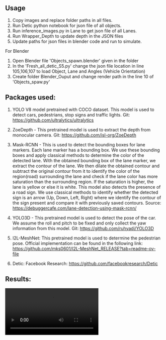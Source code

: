## Usage
1. Copy images and replace folder paths in all files.
2. Run Detic python notebook for json file of all objects.
3. Run inference_images.py in Lane to get json file of all Lanes.
4. Run Wrapper_Depth to update depth in the JSON files
5. Update paths for json files in blender code and run to simulate.

For Blender
1. Open Blender file 'Objects_spawn.blender' given in the folder
2. In the 'Fresh_all_detic_S5.py' change the json file location in line 105,106,107 to load Object, Lane and Angles (Vehicle Orientation)
3. Create folder Blender_Ouput and change render path in the line 10 of 'Objects_spaw.py'



## Packages used:
1. YOLO V8 model pretrained with COCO dataset. This model is used to detect cars, pedestrians, stop signs and traffic lights. Git: https://github.com/ultralytics/ultralytics

2. ZoeDepth - This pretrained model is used to extract the depth from monocular camera. Git: https://github.com/isl-org/ZoeDepth

3. Mask-RCNN - This is used to detect the bounding boxes for lane markers. Each lane marker has a bounding box. We use these bounding boxes and apply classical methods to determine the color of the detected lane. With the obtained bounding box of the lane marker, we extract the contour of the lane. We then dilate the obtained contour and subtract the original contour from it to identify the color of the region(road) surrounding the lane and check if the lane color has more saturation than the surrounding region. If the saturation is higher, the lane is yellow or else it is white.
 This model also detects the presence of a road sign. We use classical methods to identify whether the detected sign is an arrow (Up, Down, Left, Right) where we identify the contour of the sign present and compare it with previously saved contours. Source: https://debuggercafe.com/lane-detection-using-mask-rcnn/


4. YOLO3D - This pretrained model is used to detect the pose of the car. We assume the roll and pitch to be fixed and only collect the yaw information from this model. Git: https://github.com/ruhyadi/YOLO3D


5. I2L-MeshNet: This pretrained model is used to determine the pedestrian pose. Official implementation can be found in the following link: https://github.com/mks0601/I2L-MeshNet_RELEASE?tab=readme-ov-file

6. Detic: Facebook Research: https://github.com/facebookresearch/Detic


## Results:
![Alt Text](https://github.com/DhirajRouniyar/Assets/blob/main/Videos/OutputVisualizationVideoSeq2.mp4)

